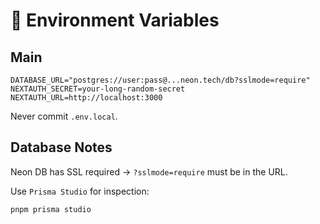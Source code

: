 # 🌱 Environment Variables

## Main

```env
DATABASE_URL="postgres://user:pass@...neon.tech/db?sslmode=require"
NEXTAUTH_SECRET=your-long-random-secret
NEXTAUTH_URL=http://localhost:3000
```

Never commit `.env.local`.

## Database Notes

Neon DB has SSL required → `?sslmode=require` must be in the URL.

Use `Prisma Studio` for inspection:

```
pnpm prisma studio
``` 